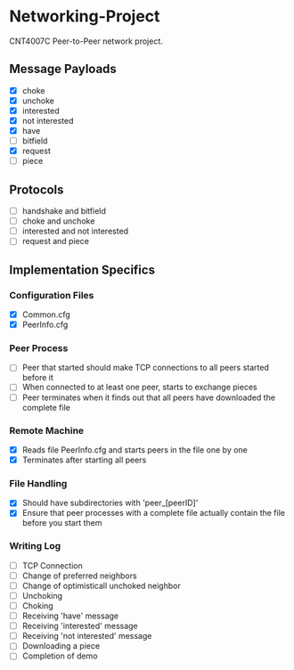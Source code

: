 # Networking-Project

CNT4007C Peer-to-Peer network project.

## Message Payloads
- [x] choke 
- [x] unchoke
- [x] interested
- [x] not interested
- [x] have
- [ ] bitfield
- [x] request
- [ ] piece

## Protocols
- [ ] handshake and bitfield
- [ ] choke and unchoke
- [ ] interested and not interested
- [ ] request and piece

## Implementation Specifics
### Configuration Files
- [x] Common.cfg
- [x] PeerInfo.cfg

### Peer Process
- [ ] Peer that started should make TCP connections to all peers started before it
- [ ] When connected to at least one peer, starts to exchange pieces
- [ ] Peer terminates when it finds out that all peers have downloaded the complete file

### Remote Machine 
- [x] Reads file PeerInfo.cfg and starts peers in the file one by one
- [x] Terminates after starting all peers

### File Handling
- [x] Should have subdirectories with 'peer_[peerID]'
- [x] Ensure that peer processes with a complete file actually contain the file before you start them

### Writing Log
- [ ] TCP Connection
- [ ] Change of preferred neighbors
- [ ] Change of optimisticall unchoked neighbor
- [ ] Unchoking
- [ ] Choking
- [ ] Receiving 'have' message
- [ ] Receiving 'interested' message
- [ ] Receiving 'not interested' message
- [ ] Downloading a piece
- [ ] Completion of demo
